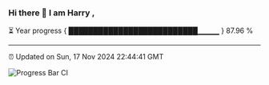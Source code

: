 ### Hi there 👋 I am Harry , 

⏳ Year progress { ██████████████████████████▁▁▁▁ } 87.96 %

---

⏰ Updated on Sun, 17 Nov 2024 22:44:41 GMT

![Progress Bar CI](https://github.com/duykhang68/duykhang68/workflows/Progress%20Bar%20CI/badge.svg)
